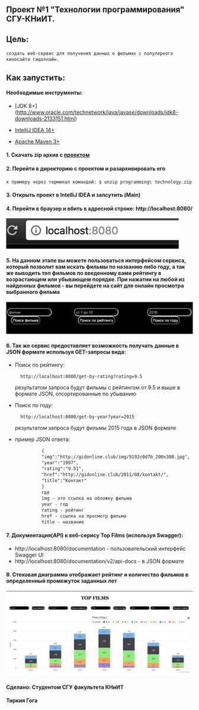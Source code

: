## Проект №1 "Технологии программирования" СГУ-КНиИТ.
## Цель:
	создать веб-сервис для получения данных о фильмах с популярного киносайта гидолнайн.
## Как запустить:

#### Необходимые инструменты:
* [JDK 8+] (http://www.oracle.com/technetwork/java/javase/downloads/jdk8-downloads-2133151.html)

* [IntelliJ IDEA 14+](<https://www.jetbrains.com/idea/download/>)

* [Apache Maven 3+](<https://maven.apache.org/download.cgi>)

#### 1. Скачать zip архив с [проектом](<https://drive.google.com/open?id=0BwQudlf3AtgCQWFQanhycDBLZ28>)
#### 2. Перейти в директорию с проектом и разархивировать его
	к примеру через терминал командой: $ unzip programming\ technology.zip
#### 3. Открыть проект в IntelliJ IDEA и запсутить (Main)
#### 4. Перейти в браузер и вбить в адресной строке: http://localhost:8080/
![Site url](screenshots/1.png)
#### 5. На данном этапе вы можете пользоваться интерфейсом сервиса, который позволит вам искать фильмы по названию либо году, а так же выводить топ фильмов по введенному вами рейтингу в возрастающем или убывающем порядке. При нажатии на любой из найденных фильмов - вы перейдете на сайт для онлайн просмотра выбранного фильма
![Main menu](screenshots/2.png)
#### 6. Так же сервис предоставляет возможность получать данные в JSON формате используя GET-запросы вида:
* Поиск по рейтингу:

		http://localhost:8080/get-by-rating?rating=9.5
	результатом запроса будут фильмы с рейтингом от 9.5 и выше в формате JSON, отсортированные по убыванию

* Поиск по году:

		http://localhost:8080/get-by-year?year=2015
	результатом запроса будут фильмы 2015 года в JSON формате

* пример JSON ответа:
	
				{
				"img":"http://gidonline.club/img/9192c0d7b_200x300.jpg",
				"year":"1997",
				"rating":"9.51",
				"href":"http://gidonline.club/2011/08/kontakt/",
				"title":"Контакт"
				}
				где 
				img - это ссылка на обложку фильма
				year - год
				rating - рейтинг
				href - ссылка на просмотр фильма
				title - название
#### 7. Документация(API) к веб-серису Top Films (используя Swagger):
   * http://localhost:8080/documentation - пользовательский интерфейс Swagger UI 
   * http://localhost:8080/documentation/v2/api-docs - в JSON формате

#### 8. Стековая диаграмма отображает рейтинг и количество фильмов в определенный промежуток заданных лет
![Site url](screenshots/3.png)

#### Сделано: Студентом СГУ факультета КНиИТ
#### Тиркия Гога
